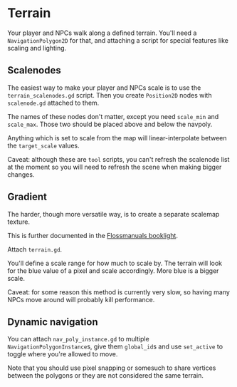 # Terrain

Your player and NPCs walk along a defined terrain. You'll need a `NavigationPolygon2D`
for that, and attaching a script for special features like scaling and lighting.

## Scalenodes

The easiest way to make your player and NPCs scale is to use the `terrain_scalenodes.gd`
script. Then you create `Position2D` nodes with `scalenode.gd` attached to them.

The names of these nodes don't matter, except you need `scale_min` and `scale_max`.
Those two should be placed above and below the navpoly.

Anything which is set to scale from the map will linear-interpolate between the `target_scale`
values.

Caveat: although these are `tool` scripts, you can't refresh the scalenode list at the
moment so you will need to refresh the scene when making bigger changes.

## Gradient

The harder, though more versatile way, is to create a separate scalemap texture.

This is further documented in the [Flossmanuals booklight](https://fr.flossmanuals.net/creating-point-and-click-games-with-escoria/lightening/).

Attach `terrain.gd`.

You'll define a scale range for how much to scale by. The terrain will look for the blue
value of a pixel and scale accordingly. More blue is a bigger scale.

Caveat: for some reason this method is currently very slow, so having many NPCs move
around will probably kill performance.

## Dynamic navigation

You can attach `nav_poly_instance.gd` to multiple `NavigationPolygonInstance`s, give
them `global_id`s and use `set_active` to toggle where you're allowed to move.

Note that you should use pixel snapping or somesuch to share vertices between the
polygons or they are not considered the same terrain.

